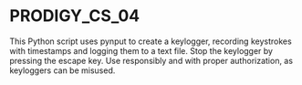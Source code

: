 # PRODIGY_CS_04
This Python script uses pynput to create a keylogger, recording keystrokes with timestamps and logging them to a text file. Stop the keylogger by pressing the escape key. Use responsibly and with proper authorization, as keyloggers can be misused.
